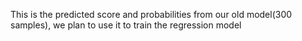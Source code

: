 This is the predicted score and probabilities from our old model(300 samples), we plan to use it to train the regression model